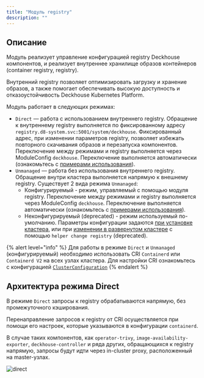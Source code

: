 ```yaml
---
title: "Модуль registry"
description: ""
---
```


## Описание

Модуль реализует управление конфигурацией registry Deckhouse компонентов, и реализует внутреннее хранилище образов контейнеров (container registry, registry).

Внутренний registry позволяет оптимизировать загрузку и хранение образов, а также помогает обеспечивать высокую доступность и отказоустойчивость Deckhouse Kubernetes Platform.

Модуль работает в следующих режимах:

- `Direct` — работа с использованием внутреннего registry. Обращение к внутреннему registry выполняется по фиксированному адресу `registry.d8-system.svc:5001/system/deckhouse`. Фиксированный адрес, при изменении параметров registry, позволяет избежать повторного скачивания образов и перезапуска компонентов. Переключение между режимами и registry выполняется через ModuleConfig `deckhouse`. Переключение выполняется автоматически (ознакомьтесь с [примерами использования](examples.html)).
- `Unmanaged` — работа без использования внутреннего registry. Обращение внутри кластера выполняется напрямую к внешнему registry.
  Существует 2 вида режима `Unmanaged`:
  - Конфигурируемый - режим, управляемый с помощью модуля registry. Переключение между режимами и registry выполняется через ModuleConfig `deckhouse`. Переключение выполняется автоматически (ознакомьтесь с [примерами использования](examples.html)).
  - Неконфигурируемый (deprecated) - режим используемый по-умолчанию. Параметры конфигурации задаются [при установке кластера](../../installing/configuration.html#initconfiguration-deckhouse-imagesrepo), или при [изменении в развернутом кластере](../../deckhouse-faq.html#как-переключить-работающий-кластер-deckhouse-на-использование-стороннего-registry) с помощью `helper change registry` (deprecated).

{% alert level="info" %}
Для работы в режиме `Direct` и `Unmanaged` (конфигурируемый) необходимо использовать CRI `Containerd` или `Containerd V2` на всех узлах кластера. Для настройки CRI ознакомьтесь с конфигурацией [`ClusterConfiguration`](../../installing/configuration.html#clusterconfiguration)
{% endalert %}

## Архитектура режима Direct

В режиме `Direct` запросы к registry обрабатываются напрямую, без промежуточного кэширования.

Перенаправление запросов к registry от CRI осуществляется при помощи его настроек, которые указываются в конфигурации `containerd`.

В случае таких компонентов, как `operator-trivy`, `image-availability-exporter`, `deckhouse-controller` и ряда других, обращающихся к registry напрямую, запросы будут идти через in-cluster proxy, расположенный на master-узлах.

<!--- Source: mermaid code from docs/internal/DIRECT.md --->
![direct](../../images/registry-module/direct-ru.png)

<!-- ### Proxy режим
Данный режим позволяет registry выступать в качестве промежуточного прокси-сервера между клиентом и удалённым реестром, оптимизируя доступ к часто используемым образам и уменьшая нагрузку на сеть.
Запуск кеширующего Proxy реестра осуществляется виде статических подов на узлах control plane. Для обеспечения высокой доступности к кеширующему Proxy, используется балансировщик установленный на каждый узел кластера.
Обращение к Proxy registry от CRI осуществляется через балансировщик. Настройки для обращения к балансировщику прописываются в конфигурации `containerd`.
В случае компонентов, обращающихся к реестру напрямую, таких как `operator-trivy`, `image-availability-exporter`, `deckhouse-controller` и ряда других, обращения будут идти также через кеширующий Proxy реестр. -->

<!-- ### Local режим
Данный режим позволяет создавать локальную копию registry внутри кластера. Образы из удалённого реестра полностью скопированы в локальное хранилище.
Работа локального registry идентична работы кеширующего proxy. Запуск локального registry осуществляется в виде статических подов на узлах control plane. Для обеспечения высокой доступности к локальному registry, используется балансировщик установленный на каждый узел кластера.
Обращение к локальному registry от CRI осуществляется через балансировщик. Настройки для обращения к балансировщику прописываются в конфигурации `containerd`.
В случае компонентов, обращающихся к реестру напрямую, таких как `operator-trivy`, `image-availability-exporter`, `deckhouse-controller` и ряда других, обращения будут идти также в локальный реестр.
Для наполнения локального registry образами используется инструмент d8.
-->
